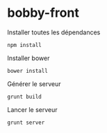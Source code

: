 # bobby-front

Installer toutes les dépendances
```
npm install
```

Installer bower
```
bower install
```

Générer le serveur
```
grunt build
```

Lancer le serveur
```
grunt server
```

